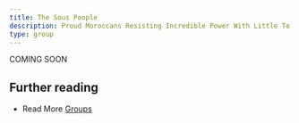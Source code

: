 ```yaml
---
title: The Sous People
description: Proud Moroccans Resisting Incredible Power With Little To Nothing
type: group
---
```


COMING SOON

## Further reading

- Read More [Groups](/groups/) 